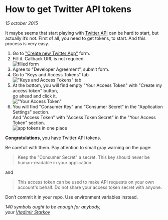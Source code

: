# How to get Twitter API tokens

_15 october 2015_

It maybe seems that start playing with [Twitter API][api] can be hard to start,
but actually it’s not. First of all, you need to get tokens, to start.
And this process is very easy.

1. Go to ["Create new Twitter App"](https://apps.twitter.com/app/new) form.
2. Fill it. Callback URL is not required.  
  ![filled form](http://i.imgur.com/fnMGBQn.png)
3. Agree to "Developer Agreement", submit form.
4. Go to "Keys and Access Tokens" tab  
  !["Keys and Access Tokens" tab](http://i.imgur.com/C13BEpG.png)
5. At the bottom, you will find empty "Your Access Token" with "Create my access token" button,  
  go ahead and click it.  
  !["Your Access Token"](http://i.imgur.com/bwClX9c.png)
6. You will find "Consumer Key" and "Consumer Secret" in the "Application Settings" section.  
  And "Access Token" with "Access Token Secret" in the "Your Access Token" section.  
  ![app tokens in one place](http://i.imgur.com/TjLHWB2.png)

**Congratulations**, you have Twitter API tokens.

Be carefull with them. Pay attention to small gray warning on the page:

> Keep the "Consumer Secret" a secret. This key should never be human-readable in your application.

and

> This access token can be used to make API requests on your own account's behalf. Do not share your access token secret with anyone.

Don’t commit it in your repo. Use environment variables instead.

[api]: https://dev.twitter.com/rest/public

_140 symbols ought to be enough for anybody,  
your [Vladimir Starkov](https://iamstarkov.com)_
